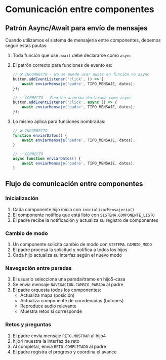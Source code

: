 # Comunicación entre componentes

## Patrón Async/Await para envío de mensajes

Cuando utilizamos el sistema de mensajería entre componentes, debemos seguir estas pautas:

1. Toda función que use `await` debe declararse como `async`
2. El patrón correcto para funciones de evento es:

   ```javascript
   // ❌ INCORRECTO - No se puede usar await en función no async
   button.addEventListener('click', () => {
       await enviarMensaje('padre', TIPO_MENSAJE, datos);
   });

   // ✅ CORRECTO - Función anónima declarada como async
   button.addEventListener('click', async () => {
       await enviarMensaje('padre', TIPO_MENSAJE, datos);
   });
   ```

3. Lo mismo aplica para funciones nombradas:

   ```javascript
   // ❌ INCORRECTO
   function enviarDatos() {
       await enviarMensaje('padre', TIPO_MENSAJE, datos);
   }

   // ✅ CORRECTO
   async function enviarDatos() {
       await enviarMensaje('padre', TIPO_MENSAJE, datos);
   }
   ```

## Flujo de comunicación entre componentes

### Inicialización
1. Cada componente hijo inicia con `inicializarMensajeria()`
2. El componente notifica que está listo con `SISTEMA.COMPONENTE_LISTO`
3. El padre recibe la notificación y actualiza su registro de componentes

### Cambio de modo
1. Un componente solicita cambio de modo con `SISTEMA.CAMBIO_MODO`
2. El padre procesa la solicitud y notifica a todos los hijos
3. Cada hijo actualiza su interfaz según el nuevo modo

### Navegación entre paradas
1. El usuario selecciona una parada/tramo en hijo5-casa
2. Se envía mensaje `NAVEGACION.CAMBIO_PARADA` al padre
3. El padre orquesta todos los componentes:
   - Actualiza mapa (posición)
   - Actualiza componente de coordenadas (botones)
   - Reproduce audio relevante
   - Muestra retos si corresponde

### Retos y preguntas
1. El padre envía mensaje `RETO.MOSTRAR` al hijo4
2. hijo4 muestra la interfaz de reto
3. Al completar, envía `RETO.COMPLETADO` al padre
4. El padre registra el progreso y coordina el avance

